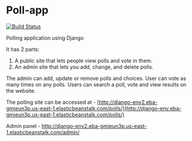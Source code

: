 # Poll-app

[![Build Status](https://app.travis-ci.com/Avina20/Poll-app.svg?token=pVzjHqSvAuGeypphJkAN&branch=main)](https://app.travis-ci.com/github/Avina20/Poll-app)



Polling application using Django

It has 2 parts:

1. A public site that lets people view polls and vote in them.
2. An admin site that lets you add, change, and delete polls.

The admin can add, update or remove polls and choices. User can vote as many times on any polls. Users can search a poll, vote and view results on the website. 

The polling site can be accessed at - [http://django-env2.eba-gmieun3p.us-east-1.elasticbeanstalk.com/polls/](http://django-env.eba-gmieun3p.us-east-1.elasticbeanstalk.com/polls/)

Admin panel - http://django-env2.eba-gmieun3p.us-east-1.elasticbeanstalk.com/admin/
